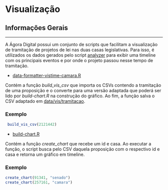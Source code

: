 # Visualização 

## Informações Gerais

---

A Ágora Digital possui um conjunto de scripts que facilitam a visualização de tramitação
de projetos de lei nas duas casas legislativas. Para isso, é utilizados os dados gerados
pelo script [analyzer](../R/analyzers/analyzer.R) para exibir uma timeline com os principais
eventos e por onde o projeto passou nesse tempo de tramitação.

* [data-formatter-vistime-camara.R](./formatter/data-formatter-vistime-camara.R)

Contém a função *build_vis_csv* que importa os CSVs contendo a tramitação de uma proposição
e o converte para uma versão adaptada que poderá ser lido por *build-chart.R* na construção 
do gráfico. Ao fim, a função salva o CSV adaptado em [data/vis/tramitacao](/data/vis/tramitacao).

### Exemplo
```R
 build_vis_csv(2121442)
 ```
 
* [build-chart.R](./visualizer/build-chart.R)

Contém a função *create_chart* que recebe um id e casa. Ao executar a função, o script
busca pelo CSV daquela proposição com o respectivo id e casa e retorna um gráfico em timeline.

### Exemplo

```R
create_chart(91341, "senado")
create_chart(257161, "camara")
```

